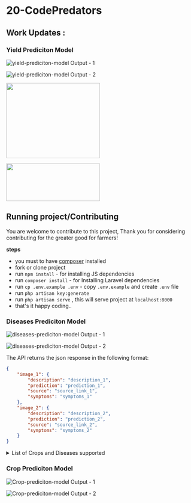 # **20-CodePredators**

## Work Updates :

### Yield Prediciton Model
![yield-prediciton-model Output - 1](https://res.cloudinary.com/devdemo/image/upload/v1665191504/VCET%20Hack/Screenshot_1071_vaqcig.png)

![yield-prediciton-model Output - 2](https://res.cloudinary.com/devdemo/image/upload/v1665191503/VCET%20Hack/Screenshot_1072_ewr34o.png)

<img width='250' height='200'  src="https://camo.githubusercontent.com/5ceadc94fd40688144b193fd8ece2b805d79ca9b/68747470733a2f2f6c61726176656c2e636f6d2f6173736574732f696d672f636f6d706f6e656e74732f6c6f676f2d6c61726176656c2e737667">
</p>
<p>
<img width='250' height='100' src="http://scikit-learn.org/stable/_static/scikit-learn-logo-small.png">
</p>

## Running project/Contributing
You are welcome to contribute to this project,
Thank you for considering contributing for the greater good for farmers! 

**steps**
- you must to have [composer](composer.io) installed
- fork or clone project
- run `npm install` - for installing JS dependencies
- run `composer install` - for Installing Laravel dependencies
- run `cp .env.example .env` - copy `.env.example` and create `.env` file
- run `php artisan key:generate`
- run `php artisan serve` , this will serve project at `localhost:8000`
- that's it happy coding..

### Diseases Prediciton Model
![diseases-prediciton-model Output - 1](https://res.cloudinary.com/devdemo/image/upload/v1665142410/VCET%20Hack/1_v7encb.jpg)

![diseases-prediciton-model Output - 2](https://res.cloudinary.com/devdemo/image/upload/v1665142411/VCET%20Hack/2_mk0le7.jpg)

The API returns the json response in the following format:

```json
{
    "image_1": {
        "description": "description_1",
        "prediction": "prediction_1",
        "source": "source_link_1",
        "symptoms": "symptoms_1"
    },
    "image_2": {
        "description": "description_2",
        "prediction": "prediction_2",
        "source": "source_link_2",
        "symptoms": "symptoms_2"
    }
}
```

</details>

<details>
<summary>List of Crops and Diseases supported</summary>

- Apple
  - Apple Scab
  - Black Rot
  - Cedar Rust
  - Healthy
- Blueberry
  - Healthy
- Cherry
  - Powdery Mildew
  - Healthy
- Corn (Maize)
  - Grey Leaf Spot
  - Common Rust of Maize
  - Northern Leaf Blight
  - Healthy
- Grape
  - Black Rot
  - Black Measles (Esca)
  - Leaf Blight (Isariopsis Leaf Spot)
  - healthy
- Orange
  - Huanglongbing (Citrus Greening)
- Peach
  - Bacterial spot
  - healthy
- Bell Pepper
  - Bacterial Spot
  - Healthy
- Potato
  - Early Blight
  - Late Blight
  - Healthy
- Raspberry
  - Healthy
- Rice
  - Brown Spot
  - Hispa
  - Leaf Blast
  - Healthy
- Soybean
  - Healthy
- Squash
  - Powdery Mildew
- Strawberry
  - Leaf Scorch
  - Healthy
- Tomato
  - Bacterial Spot
  - Early Blight
  - Late Blight
  - Leaf Mold
  - Septoria Leaf Spot
  - Spider Mites (Two-spotted Spider Mite)
  - Target Spot
  - Yellow Leaf Curl Virus
  - Mosaic Virus
  - Healthy

</details>

### Crop Prediciton Model
![Crop-prediciton-model Output - 1](https://res.cloudinary.com/devdemo/image/upload/v1665141769/VCET%20Hack/Screenshot_1066_vccysl.png)

![Crop-prediciton-model Output - 2](https://res.cloudinary.com/devdemo/image/upload/v1665141769/VCET%20Hack/Screenshot_1067_fw6815.png)